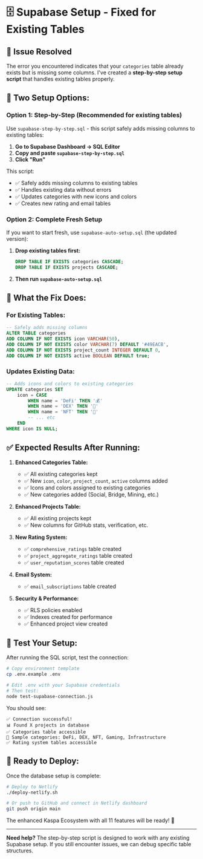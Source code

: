 # 🗄️ Supabase Setup - Fixed for Existing Tables

## 🚨 Issue Resolved

The error you encountered indicates that your `categories` table already exists but is missing some columns. I've created a **step-by-step setup script** that handles existing tables properly.

## 🎯 **Two Setup Options:**

### **Option 1: Step-by-Step (Recommended for existing tables)**

Use `supabase-step-by-step.sql` - this script safely adds missing columns to existing tables:

1. **Go to Supabase Dashboard → SQL Editor**
2. **Copy and paste `supabase-step-by-step.sql`**
3. **Click "Run"**

This script:
- ✅ Safely adds missing columns to existing tables
- ✅ Handles existing data without errors
- ✅ Updates categories with new icons and colors
- ✅ Creates new rating and email tables

### **Option 2: Complete Fresh Setup**

If you want to start fresh, use `supabase-auto-setup.sql` (the updated version):

1. **Drop existing tables first:**
   ```sql
   DROP TABLE IF EXISTS categories CASCADE;
   DROP TABLE IF EXISTS projects CASCADE;
   ```

2. **Then run `supabase-auto-setup.sql`**

## 🔧 **What the Fix Does:**

### **For Existing Tables:**
```sql
-- Safely adds missing columns
ALTER TABLE categories 
ADD COLUMN IF NOT EXISTS icon VARCHAR(50),
ADD COLUMN IF NOT EXISTS color VARCHAR(7) DEFAULT '#49EACB',
ADD COLUMN IF NOT EXISTS project_count INTEGER DEFAULT 0,
ADD COLUMN IF NOT EXISTS active BOOLEAN DEFAULT true;
```

### **Updates Existing Data:**
```sql
-- Adds icons and colors to existing categories
UPDATE categories SET 
    icon = CASE 
        WHEN name = 'DeFi' THEN '💰'
        WHEN name = 'DEX' THEN '🔄' 
        WHEN name = 'NFT' THEN '🎨'
        -- ... etc
    END
WHERE icon IS NULL;
```

## ✅ **Expected Results After Running:**

1. **Enhanced Categories Table:**
   - ✅ All existing categories kept
   - ✅ New `icon`, `color`, `project_count`, `active` columns added
   - ✅ Icons and colors assigned to existing categories
   - ✅ New categories added (Social, Bridge, Mining, etc.)

2. **Enhanced Projects Table:**
   - ✅ All existing projects kept
   - ✅ New columns for GitHub stats, verification, etc.

3. **New Rating System:**
   - ✅ `comprehensive_ratings` table created
   - ✅ `project_aggregate_ratings` table created
   - ✅ `user_reputation_scores` table created

4. **Email System:**
   - ✅ `email_subscriptions` table created

5. **Security & Performance:**
   - ✅ RLS policies enabled
   - ✅ Indexes created for performance
   - ✅ Enhanced project view created

## 🧪 **Test Your Setup:**

After running the SQL script, test the connection:

```bash
# Copy environment template
cp .env.example .env

# Edit .env with your Supabase credentials
# Then test:
node test-supabase-connection.js
```

You should see:
```
✅ Connection successful!
📊 Found X projects in database
✅ Categories table accessible
📁 Sample categories: DeFi, DEX, NFT, Gaming, Infrastructure
✅ Rating system tables accessible
```

## 🚀 **Ready to Deploy:**

Once the database setup is complete:

```bash
# Deploy to Netlify
./deploy-netlify.sh

# Or push to GitHub and connect in Netlify dashboard
git push origin main
```

The enhanced Kaspa Ecosystem with all 11 features will be ready! 🎉

---

**Need help?** The step-by-step script is designed to work with any existing Supabase setup. If you still encounter issues, we can debug specific table structures.